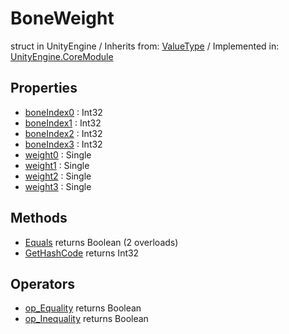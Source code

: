 # BoneWeight
struct in UnityEngine
 / Inherits from: <a href="https://docs.unity3d.com/6000.1/Documentation/ScriptReference/ValueType.html">ValueType</a> / Implemented in: <a href="https://docs.unity3d.com/6000.1/Documentation/ScriptReference/UnityEngine.CoreModule.html">UnityEngine.CoreModule</a>

## Properties
- <a href="https://docs.unity3d.com/6000.1/Documentation/ScriptReference/BoneWeight-boneIndex0.html">boneIndex0</a> : Int32
- <a href="https://docs.unity3d.com/6000.1/Documentation/ScriptReference/BoneWeight-boneIndex1.html">boneIndex1</a> : Int32
- <a href="https://docs.unity3d.com/6000.1/Documentation/ScriptReference/BoneWeight-boneIndex2.html">boneIndex2</a> : Int32
- <a href="https://docs.unity3d.com/6000.1/Documentation/ScriptReference/BoneWeight-boneIndex3.html">boneIndex3</a> : Int32
- <a href="https://docs.unity3d.com/6000.1/Documentation/ScriptReference/BoneWeight-weight0.html">weight0</a> : Single
- <a href="https://docs.unity3d.com/6000.1/Documentation/ScriptReference/BoneWeight-weight1.html">weight1</a> : Single
- <a href="https://docs.unity3d.com/6000.1/Documentation/ScriptReference/BoneWeight-weight2.html">weight2</a> : Single
- <a href="https://docs.unity3d.com/6000.1/Documentation/ScriptReference/BoneWeight-weight3.html">weight3</a> : Single

## Methods
- <a href="https://docs.unity3d.com/6000.1/Documentation/ScriptReference/BoneWeight.Equals.html">Equals</a> returns Boolean (2 overloads)
- <a href="https://docs.unity3d.com/6000.1/Documentation/ScriptReference/BoneWeight.GetHashCode.html">GetHashCode</a> returns Int32

## Operators
- <a href="https://docs.unity3d.com/6000.1/Documentation/ScriptReference/BoneWeight.op_Equality.html">op_Equality</a> returns Boolean
- <a href="https://docs.unity3d.com/6000.1/Documentation/ScriptReference/BoneWeight.op_Inequality.html">op_Inequality</a> returns Boolean
